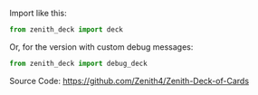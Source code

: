 Import like this:
```py
from zenith_deck import deck
```
Or, for the version with custom debug messages:
```py
from zenith_deck import debug_deck
```
Source Code:
https://github.com/Zenith4/Zenith-Deck-of-Cards
